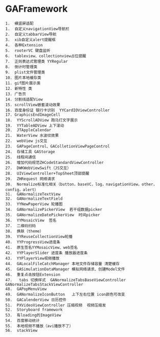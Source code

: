 # GAFramework
 
	1.	横竖屏适配
	1.	自定义navigationView导航栏
	2.	自定义tabbarView导航
	3.	xib自定义alert提醒框
	4.	各种Extension
	5.	rooterVC 键盘监听
	6.	tableview、collectionview占位提醒
	7.	正则表达式管理类 YYRegular
	8.	倒计时管理类
	9.	plist文件管理类
	10.	图片本地缓存类
	11.	gif图片展示类
	12.	新特性 类
	13.	广告页
	14.	分割线适配View
	15.	scrollView嵌套滚动效果
	16.	百度身份证 银行卡识别  YYCardIOViewController
	17.	GraphicsEndImageCell
	18.	 YYScrollADView 跑马灯文字展示 
	19.	 YYTableADView 上下滚动
	20.	 JTAppleCalendar
	21.	 WaterView 水波纹效果
	22.	 webView js交互
	23.	 GAPageControl、GAColletionViewPageControl
	24.	 存储工具 GAStorage
	25.	 线程间通信
	26.	 增加代码规范ZHCodeStandardViewController
	27.	 DWKWebViewSwift（JS交互）                       
	28.	 UIViewController+TopSheet顶部提醒
	29.	 ZHRequest 网络请求
	30.	 Normalize标准化相关（button，baseVC，log，navigationView，other，config，alert）
	31.	 GANormalizeTextView
	32.	 GANormalizeTextField
	33.	 YYNewPaperView 轮播图
	34.	 GANormalizePickerView  若干组数据picker
	35.	 GANormalizeDatePickerView  时间picker
	36.	 YYMosaicView  签名
	37.	 二维码扫码
	38.	 换肤（theme）
	39.	 YYReuseCollectionView轮播
	40.	 YYProgressView进度条
	41.	 原生签名YYMosaicView、web签名
	42.	 YYPlayerSlider 进度条 播放器进度条
	43.	 YYPlayerView视频播放
	44.	 GALocalFileCatchManager 本地文件存储容量 清楚缓存
	45.	 GASimulationDataManager 模拟网络请求、创建Model文件
	46.	 重复点击按钮Extension
	47.	  tabs 切换样式  GANormalizeTabsBaseViewController  GANormalizeTabsStackViewController
	48.	 GAPopMenuView
	49.	 GANormalizeIconButton   上下左右位置 icon颜色可改变
	50.	 GACalenderView 日历控件
	51.	 PXVideoViewController 压缩视频  视频压缩发
	52.	 Storyboard framework
	53.	 有loading的ImageView
	54.	 百度移动统计
	55.	 本地视频不播放（avi播放不了）
	56.	 stackView 
	
